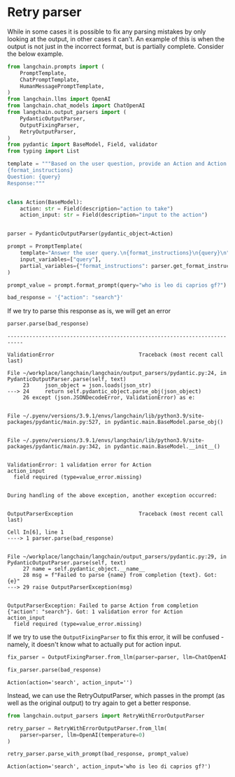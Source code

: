 # Retry parser

While in some cases it is possible to fix any parsing mistakes by only looking at the output, in other cases it can't. An example of this is when the output is not just in the incorrect format, but is partially complete. Consider the below example.


```python
from langchain.prompts import (
    PromptTemplate,
    ChatPromptTemplate,
    HumanMessagePromptTemplate,
)
from langchain.llms import OpenAI
from langchain.chat_models import ChatOpenAI
from langchain.output_parsers import (
    PydanticOutputParser,
    OutputFixingParser,
    RetryOutputParser,
)
from pydantic import BaseModel, Field, validator
from typing import List
```


```python
template = """Based on the user question, provide an Action and Action Input for what step should be taken.
{format_instructions}
Question: {query}
Response:"""


class Action(BaseModel):
    action: str = Field(description="action to take")
    action_input: str = Field(description="input to the action")


parser = PydanticOutputParser(pydantic_object=Action)
```


```python
prompt = PromptTemplate(
    template="Answer the user query.\n{format_instructions}\n{query}\n",
    input_variables=["query"],
    partial_variables={"format_instructions": parser.get_format_instructions()},
)
```


```python
prompt_value = prompt.format_prompt(query="who is leo di caprios gf?")
```


```python
bad_response = '{"action": "search"}'
```

If we try to parse this response as is, we will get an error


```python
parser.parse(bad_response)
```


    ---------------------------------------------------------------------------

    ValidationError                           Traceback (most recent call last)

    File ~/workplace/langchain/langchain/output_parsers/pydantic.py:24, in PydanticOutputParser.parse(self, text)
         23     json_object = json.loads(json_str)
    ---> 24     return self.pydantic_object.parse_obj(json_object)
         26 except (json.JSONDecodeError, ValidationError) as e:
    

    File ~/.pyenv/versions/3.9.1/envs/langchain/lib/python3.9/site-packages/pydantic/main.py:527, in pydantic.main.BaseModel.parse_obj()
    

    File ~/.pyenv/versions/3.9.1/envs/langchain/lib/python3.9/site-packages/pydantic/main.py:342, in pydantic.main.BaseModel.__init__()
    

    ValidationError: 1 validation error for Action
    action_input
      field required (type=value_error.missing)

    
    During handling of the above exception, another exception occurred:
    

    OutputParserException                     Traceback (most recent call last)

    Cell In[6], line 1
    ----> 1 parser.parse(bad_response)
    

    File ~/workplace/langchain/langchain/output_parsers/pydantic.py:29, in PydanticOutputParser.parse(self, text)
         27 name = self.pydantic_object.__name__
         28 msg = f"Failed to parse {name} from completion {text}. Got: {e}"
    ---> 29 raise OutputParserException(msg)
    

    OutputParserException: Failed to parse Action from completion {"action": "search"}. Got: 1 validation error for Action
    action_input
      field required (type=value_error.missing)


If we try to use the `OutputFixingParser` to fix this error, it will be confused - namely, it doesn't know what to actually put for action input.


```python
fix_parser = OutputFixingParser.from_llm(parser=parser, llm=ChatOpenAI())
```


```python
fix_parser.parse(bad_response)
```




    Action(action='search', action_input='')



Instead, we can use the RetryOutputParser, which passes in the prompt (as well as the original output) to try again to get a better response.


```python
from langchain.output_parsers import RetryWithErrorOutputParser
```


```python
retry_parser = RetryWithErrorOutputParser.from_llm(
    parser=parser, llm=OpenAI(temperature=0)
)
```


```python
retry_parser.parse_with_prompt(bad_response, prompt_value)
```




    Action(action='search', action_input='who is leo di caprios gf?')


